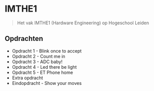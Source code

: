 # IMTHE1
> Het vak IMTHE1 (Hardware Engineering) op Hogeschool Leiden

## Opdrachten
* Opdracht 1 - Blink once to accept
* Opdracht 2 - Count me in
* Opdracht 3 - ADC baby!
* Opdracht 4 - Led there be light
* Opdracht 5 - ET Phone home
* Extra opdracht
* Eindopdracht - Show your moves